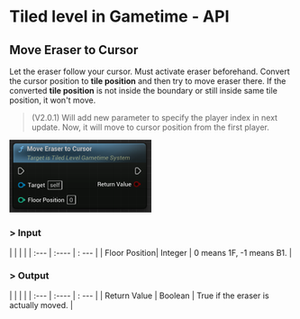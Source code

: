 # Tiled level in Gametime - API
## Move Eraser to Cursor

Let the eraser follow your cursor. Must activate eraser beforehand. Convert the cursor position to **tile position** and then try to move eraser there. If the converted **tile position** is not inside the boundary or still inside same tile position, it won't move.

> (V2.0.1) Will add new parameter to specify the player index in next update. Now, it will move to cursor position from the first player.

<img src="https://raw.githubusercontent.com/even311379/TiledLevel/main/_media/GametimeAPI/MoveEraserToCursor.png" alt="drawing" width="50%"/>

### > Input
|             |         |       |
| :---        | :----   | : --- |
| Floor Position| Integer | 0 means 1F, -1 means B1. |

### > Output

|               |         |       |
| :---          | :----   | : --- |
| Return Value  | Boolean |  True if the eraser is actually moved. |